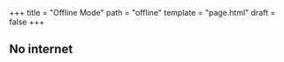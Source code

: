 +++
title = "Offline Mode"
path = "offline"
template = "page.html"
draft = false
+++

## No internet
